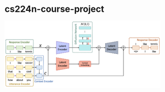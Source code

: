 # cs224n-course-project

<img src="network.png"
     alt="network structure"
     style="float: left; margin-right: 10px;" />
